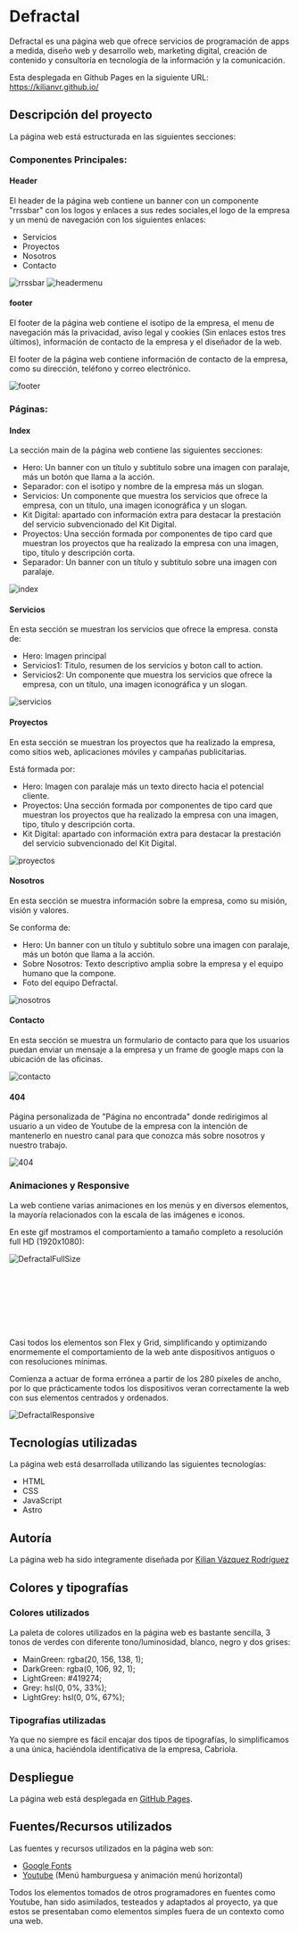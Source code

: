 # Defractal

Defractal es una página web que ofrece servicios de programación de apps a medida, diseño web y desarrollo web, marketing digital, creación de contenido y consultoría en tecnología de la información y la comunicación.


Esta desplegada en Github Pages en la siguiente URL: https://kilianvr.github.io/

## Descripción del proyecto

La página web está estructurada en las siguientes secciones:

### Componentes Principales:

#### Header

El header de la página web contiene un banner con un componente "rrssbar" con los logos y enlaces a sus redes sociales,el logo de la empresa y un menú de navegación con los siguientes enlaces:

* Servicios
* Proyectos
* Nosotros
* Contacto

![rrssbar](./public/Capturas/Component_rrssbar.webp)
![headermenu](./public/Capturas/Component_headermenu.webp)

#### footer

El footer de la página web contiene el isotipo de la empresa, el menu de navegación más la privacidad, aviso legal y cookies (Sin enlaces estos tres últimos), información de contacto de la empresa y el diseñador de la web.

El footer de la página web contiene información de contacto de la empresa, como su dirección, teléfono y correo electrónico.

![footer](./public/Capturas/Component_footer.webp)

### Páginas:

#### Index

La sección main de la página web contiene las siguientes secciones:

* Hero: Un banner con un título y subtitulo sobre una imagen con paralaje, más un botón que llama a la acción.
* Separador: con el isotipo y nombre de la empresa más un slogan.
* Servicios: Un componente que muestra los servicios que ofrece la empresa, con un título, una imagen iconográfica y un slogan.
* Kit Digital: apartado con información extra para destacar la prestación del servicio subvencionado del Kit Digital.
* Proyectos: Una sección formada por componentes de tipo card que muestran los proyectos que ha realizado la empresa con una imagen, tipo, título y descripción corta.
* Separador: Un banner con un título y subtitulo sobre una imagen con paralaje.

![index](./public/Capturas/00_Index.webp)


#### Servicios

En esta sección se muestran los servicios que ofrece la empresa.
consta de:

* Hero: Imagen principal
* Servicios1: Titulo, resumen de los servicios y boton call to action.
* Servicios2: Un componente que muestra los servicios que ofrece la empresa, con un título, una imagen iconográfica y un slogan.

![servicios](./public/Capturas/01_Servicios.webp)

#### Proyectos

En esta sección se muestran los proyectos que ha realizado la empresa, como sitios web, aplicaciones móviles y campañas publicitarias.

Está formada por:

* Hero: Imagen con paralaje más un texto directo hacia el potencial cliente.
* Proyectos: Una sección formada por componentes de tipo card que muestran los proyectos que ha realizado la empresa con una imagen, tipo, título y descripción corta.
* Kit Digital: apartado con información extra para destacar la prestación del servicio subvencionado del Kit Digital.

![proyectos](./public/Capturas/02_Proyectos.webp)

#### Nosotros

En esta sección se muestra información sobre la empresa, como su misión, visión y valores.

Se conforma de:

* Hero: Un banner con un título y subtitulo sobre una imagen con paralaje, más un botón que llama a la acción.
* Sobre Nosotros: Texto descriptivo amplia sobre la empresa y el equipo humano que la compone.
* Foto del equipo Defractal.

![nosotros](./public/Capturas/03_Nosotros.webp)

#### Contacto

En esta sección se muestra un formulario de contacto para que los usuarios puedan enviar un mensaje a la empresa y un frame de google maps con la ubicación de las oficinas.

![contacto](./public/Capturas/04_Contacto.webp)

#### 404

Página personalizada de "Página no encontrada" donde redirigimos al usuario a un video de Youtube de la empresa con la intención de mantenerlo en nuestro canal para que conozca más sobre nosotros y nuestro trabajo.

![404](./public/Capturas/05_404NotFound.webp)

### Animaciones y Responsive

La web contiene varias animaciones en los menús y en diversos elementos, la mayoría relacionados con la escala de las imágenes e iconos.

En este gif mostramos el comportamiento a tamaño completo a resolución full HD (1920x1080):

![DefractalFullSize](./public/Gif/Defractal_Fullsize_Motion.gif)
<br>
<br>
<br>
<br>
<br>
<br>
<br>
<br>


Casi todos los elementos son Flex y Grid, simplificando y optimizando enormemente el comportamiento de la web ante dispositivos antiguos o con resoluciones mínimas. 


Comienza a actuar de forma errónea a partir de los 280 píxeles de ancho, por lo que prácticamente todos los dispositivos veran correctamente la web con sus elementos centrados y ordenados. 

![DefractalResponsive](./public/Gif/Defractal_Responsive.gif)

## Tecnologías utilizadas

La página web está desarrollada utilizando las siguientes tecnologías:

* HTML
* CSS
* JavaScript
* Astro

## Autoría

La página web ha sido integramente diseñada por [Kilian Vázquez Rodríguez](mailto:killthedigital@gmail.com)

## Colores y tipografías

### Colores utilizados

La paleta de colores utilizados en la página web es bastante sencilla, 3 tonos de verdes con diferente tono/luminosidad, blanco, negro y dos grises:

* MainGreen: rgba(20, 156, 138, 1);
* DarkGreen: rgba(0, 106, 92, 1);
* LightGreen: #419274;
* Grey: hsl(0, 0%, 33%);
* LightGrey: hsl(0, 0%, 67%);

### Tipografías utilizadas

Ya que no siempre es fácil encajar dos tipos de tipografías, lo simplificamos a una única, haciéndola identificativa de la empresa, Cabriola.

## Despliegue

La página web está desplegada en [GitHub Pages](https://github.com/tu-usuario/tu-repo).

## Fuentes/Recursos utilizados

Las fuentes y recursos utilizados en la página web son:

* [Google Fonts](https://fonts.google.com/)
* [Youtube](https://www.youtube.com/) (Menú hamburguesa y animación menú horizontal)

Todos los elementos tomados de otros programadores en fuentes como Youtube, han sido asimilados, testeados y adaptados al proyecto, ya que estos se presentaban como elementos simples fuera de un contexto como una web.
